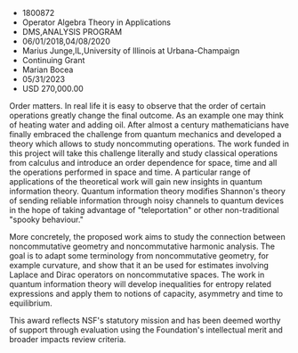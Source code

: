 
* 1800872
* Operator Algebra Theory in Applications
* DMS,ANALYSIS PROGRAM
* 06/01/2018,04/08/2020
* Marius Junge,IL,University of Illinois at Urbana-Champaign
* Continuing Grant
* Marian Bocea
* 05/31/2023
* USD 270,000.00

Order matters. In real life it is easy to observe that the order of certain
operations greatly change the final outcome. As an example one may think of
heating water and adding oil. After almost a century mathematicians have finally
embraced the challenge from quantum mechanics and developed a theory which
allows to study noncommuting operations. The work funded in this project will
take this challenge literally and study classical operations from calculus and
introduce an order dependence for space, time and all the operations performed
in space and time. A particular range of applications of the theoretical work
will gain new insights in quantum information theory. Quantum information theory
modifies Shannon's theory of sending reliable information through noisy channels
to quantum devices in the hope of taking advantage of "teleportation" or other
non-traditional "spooky behaviour."

More concretely, the proposed work aims to study the connection between
noncommutative geometry and noncommutative harmonic analysis. The goal is to
adapt some terminology from noncommutative geometry, for example curvature, and
show that it an be used for estimates involving Laplace and Dirac operators on
noncommutative spaces. The work in quantum information theory will develop
inequalities for entropy related expressions and apply them to notions of
capacity, asymmetry and time to equilibrium.

This award reflects NSF's statutory mission and has been deemed worthy of
support through evaluation using the Foundation's intellectual merit and broader
impacts review criteria.

